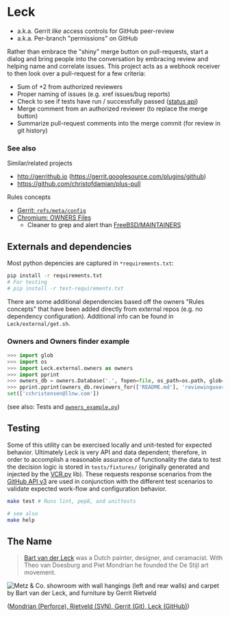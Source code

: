 # Leck

*  a.k.a. Gerrit *like* access controls for GitHub peer-review
*  a.k.a. Per-branch "permissions" on GitHub

Rather than embrace the "shiny" merge button on pull-requests, start a dialog and bring people into the conversation by embracing review and helping name and correlate issues. This project acts as a webhook receiver to then look over a pull-request for a few criteria:

*  Sum of +2 from authorized reviewers
*  Proper naming of issues (e.g. xref issues/bug reports)
*  Check to see if tests have run / successfully passed ([status api](https://developer.github.com/v3/repos/statuses/))
*  Merge comment from an authorized reviewer (to replace the merge button)
*  Summarize pull-request comments into the merge commit (for review in git history)


### See also

Similar/related projects

*  http://gerrithub.io (https://gerrit.googlesource.com/plugins/github)
*  https://github.com/christofdamian/plus-pull


Rules concepts

*  [Gerrit: `refs/meta/config`](https://gerrit-review.googlesource.com/Documentation/config-project-config.html)
*  [Chromium: OWNERS Files](http://www.chromium.org/developers/owners-files)
   *  Cleaner to grep and alert than [FreeBSD/MAINTAINERS](https://github.com/freebsd/freebsd/blob/master/MAINTAINERS)


## Externals and dependencies

Most python depencies are captured in `*requirements.txt`:

```sh
pip install -r requirements.txt
# For testing
# pip install -r test-requirements.txt
```

There are some additional dependencies based off the owners "Rules concepts" that have been added directly from external repos (e.g. no dependency configuration). Additional info can be found in `Leck/external/get.sh`.

### Owners and Owners finder example

```python
>>> import glob
>>> import os
>>> import Leck.external.owners as owners
>>> import pprint
>>> owners_db = owners.Database('.', fopen=file, os_path=os.path, glob=glob.glob)
>>> pprint.pprint(owners_db.reviewers_for(['README.md'], 'reviewinguser@example.com'))
set(['cchristensen@llnw.com'])
```

(see also: Tests and [`owners_example.py`](https://gist.github.com/christianchristensen/557e4608d59320a03926))


## Testing

Some of this utility can be exercised locally and unit-tested for expected behavior. Ultimately Leck is very API and data dependent; therefore, in order to accomplish a reasonable assurance of functionality the data to test the decision logic is stored in `tests/fixtures/` (originally generated and injected by the [VCR.py](https://github.com/kevin1024/vcrpy) lib). These requests response scenarios from the [GitHub API v3](https://developer.github.com/v3/) are used in conjunction with the different test scenarios to validate expected work-flow and configuration behavior.

```sh
make test # Runs lint, pep8, and unittests

# see also
make help
```


## The Name

> [Bart van der Leck](http://en.wikipedia.org/wiki/Bart_van_der_Leck) was a Dutch painter, designer, and ceramacist. With Theo van Doesburg and Piet Mondrian he founded the De Stijl art movement.

![Metz & Co. showroom with wall hangings (left and rear walls) and carpet by Bart van der Leck, and furniture by Gerrit Rietveld](http://upload.wikimedia.org/wikipedia/commons/4/4f/Metz_%26_Co_showroom_001.jpg)

([Mondrian (Perforce), Rietveld (SVN), Gerrit (Git), Leck (GitHub)](https://code.google.com/p/gerrit/wiki/Background))
